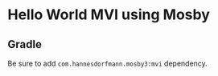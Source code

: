 # Hello World MVI using Mosby

## Gradle

Be sure to add `com.hannesdorfmann.mosby3:mvi` dependency.
